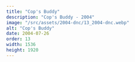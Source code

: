 ```yaml
---
title: "Cop's Buddy"
description: "Cop's Buddy - 2004"
image: "/src/assets/2004-dnc/13_2004-dnc.webp"
alt: "Cop's Buddy"
date: 2004-07-26
order: 13
width: 1536
height: 1920
---
```

